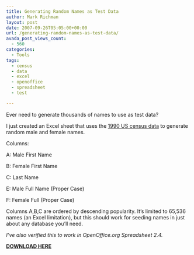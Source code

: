 ```yaml
---
title: Generating Random Names as Test Data
author: Mark Richman
layout: post
date: 2007-09-26T05:05:00+00:00
url: /generating-random-names-as-test-data/
avada_post_views_count:
  - 560
categories:
  - Tools
tags:
  - census
  - data
  - excel
  - openoffice
  - spreadsheet
  - test

---
```

Ever need to generate thousands of names to use as test data?

I just created an Excel sheet that uses the <a href="http://www.census.gov/genealogy/names/names_files.html" target="_blank">1990 US census data</a> to generate random male and female names.

Columns:
  
A: Male First Name
  
B: Female First Name
  
C: Last Name
  
E: Male Full Name (Proper Case)
  
F: Female Full (Proper Case)

Columns A,B,C are ordered by descending popularity. It’s limited to 65,536 names (an Excel limitation), but this should work for seeding names in just about any database you’ll need.

_I&#8217;ve also verified this to work in OpenOffice.org Spreadsheet 2.4._

[**DOWNLOAD HERE**][1]

 [1]: http://www.markrichman.com/Names.zip